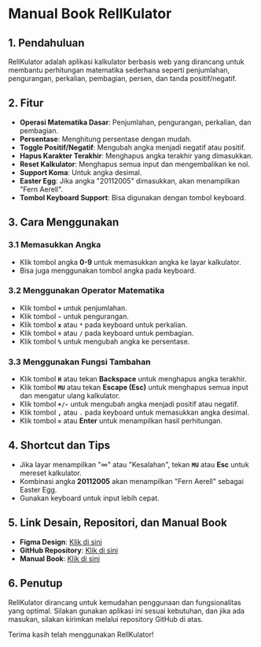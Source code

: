 # Manual Book RellKulator

## 1. Pendahuluan
RellKulator adalah aplikasi kalkulator berbasis web yang dirancang untuk membantu perhitungan matematika sederhana seperti penjumlahan, pengurangan, perkalian, pembagian, persen, dan tanda positif/negatif.

## 2. Fitur
- **Operasi Matematika Dasar**: Penjumlahan, pengurangan, perkalian, dan pembagian.
- **Persentase**: Menghitung persentase dengan mudah.
- **Toggle Positif/Negatif**: Mengubah angka menjadi negatif atau positif.
- **Hapus Karakter Terakhir**: Menghapus angka terakhir yang dimasukkan.
- **Reset Kalkulator**: Menghapus semua input dan mengembalikan ke nol.
- **Support Koma**: Untuk angka desimal.
- **Easter Egg**: Jika angka "20112005" dimasukkan, akan menampilkan "Fern Aerell".
- **Tombol Keyboard Support**: Bisa digunakan dengan tombol keyboard.

## 3. Cara Menggunakan

### 3.1 Memasukkan Angka
- Klik tombol angka **0-9** untuk memasukkan angka ke layar kalkulator.
- Bisa juga menggunakan tombol angka pada keyboard.

### 3.2 Menggunakan Operator Matematika
- Klik tombol **`+`** untuk penjumlahan.
- Klik tombol **`-`** untuk pengurangan.
- Klik tombol **`x`** atau `*` pada keyboard untuk perkalian.
- Klik tombol **`÷`** atau `/` pada keyboard untuk pembagian.
- Klik tombol **`%`** untuk mengubah angka ke persentase.

### 3.3 Menggunakan Fungsi Tambahan
- Klik tombol **`H`** atau tekan **Backspace** untuk menghapus angka terakhir.
- Klik tombol **`MU`** atau tekan **Escape (Esc)** untuk menghapus semua input dan mengatur ulang kalkulator.
- Klik tombol **`+/-`** untuk mengubah angka menjadi positif atau negatif.
- Klik tombol **`,`** atau `.` pada keyboard untuk memasukkan angka desimal.
- Klik tombol **`=`** atau **Enter** untuk menampilkan hasil perhitungan.

## 4. Shortcut dan Tips
- Jika layar menampilkan "∞" atau "Kesalahan", tekan **`MU`** atau **Esc** untuk mereset kalkulator.
- Kombinasi angka **20112005** akan menampilkan "Fern Aerell" sebagai Easter Egg.
- Gunakan keyboard untuk input lebih cepat.

## 5. Link Desain, Repositori, dan Manual Book
- **Figma Design**: [Klik di sini](https://www.figma.com/design/1hk4GEFzVSF9iMyoRFg7KT/RellKulator?node-id=0-1&t=zyEoVKKgG9C0lXFp-1)
- **GitHub Repository**: [Klik di sini](https://github.com/Fern-Aerell/Rellkulator)
- **Manual Book**: [Klik di sini](https://github.com/Fern-Aerell/Rellkulator/blob/main/docs/manual_book.md)

## 6. Penutup
RellKulator dirancang untuk kemudahan penggunaan dan fungsionalitas yang optimal. Silakan gunakan aplikasi ini sesuai kebutuhan, dan jika ada masukan, silakan kirimkan melalui repository GitHub di atas.

Terima kasih telah menggunakan RellKulator!
